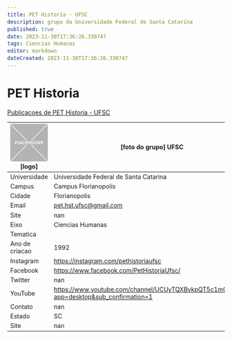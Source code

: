 ```yaml
---
title: PET Historia - UFSC
description: grupo da Universidade Federal de Santa Catarina
published: true
date: 2023-11-30T17:36:26.330747
tags: Ciencias Humanas
editor: markdown
dateCreated: 2023-11-30T17:36:26.330747
---
```


# PET Historia

[Publicacoes de PET Historia - UFSC](/atividade/183PETHistoriaUFSC/feed.md)

| ![placeholder.png](/placeholder.png) [logo] | [foto do grupo] UFSC         |
| ------------------------------------------- | ------------------------------------------------- |
| Universidade                                | Universidade Federal de Santa Catarina      |
| Campus                                      | Campus Florianopolis            |
| Cidade                                      | Florianopolis             |
| Email                                       | pet.hst.ufsc@gmail.com             |
| Site                                        | nan              |
| Eixo                                        | Ciencias Humanas              |
| Tematica                                    |           |
| Ano de criacao                              | 1992        |
| Instagram                                   | https://instagram.com/pethistoriaufsc         |
| Facebook                                    | https://www.facebook.com/PetHistoriaUfsc/          |
| Twitter                                     | nan           |
| YouTube                                     | https://www.youtube.com/channel/UCUyTQXBvkpQT5c1mC_ykrFw?app=desktop&sub_confirmation=1           |
| Contato                                     | nan         |
| Estado                                      |  SC            |
| Site                                        | nan |

